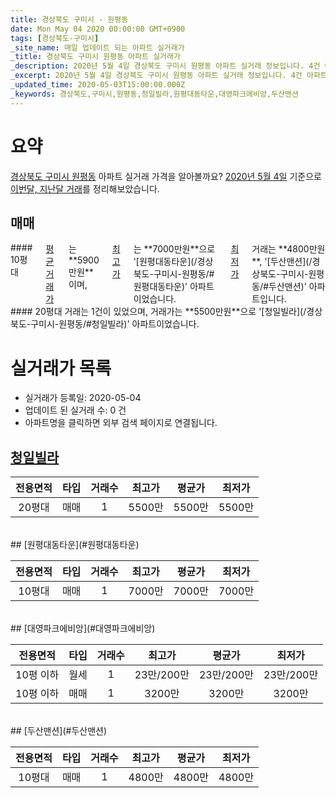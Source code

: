 ```yaml
---
title: 경상북도 구미시 - 원평동
date: Mon May 04 2020 00:00:00 GMT+0900
tags: [경상북도-구미시]
_site_name: 매일 업데이트 되는 아파트 실거래가
_title: 경상북도 구미시 원평동 아파트 실거래가
_description: 2020년 5월 4일 경상북도 구미시 원평동 아파트 실거래 정보입니다. 4건 아파트 정보가 있습니다.
_excerpt: 2020년 5월 4일 경상북도 구미시 원평동 아파트 실거래 정보입니다. 4건 아파트 정보가 있습니다.
_updated_time: 2020-05-03T15:00:00.000Z
_keywords: 경상북도,구미시,원평동,청일빌라,원평대동타운,대영파크에비앙,두산맨션
---
```





# 요약
<ins>경상북도 구미시 원평동</ins> 아파트 실거래 가격을 알아볼까요? <ins>2020년 5월 4일</ins> 기준으로 <ins>이번달, 지난달 거래</ins>를 정리해보았습니다.

## 매매
<div class="container">
<div class="six columns" markdown="1">
#### 10평대
<ins>평균 거래가</ins>는 **5900만원**이며, <ins>최고가</ins>는 **7000만원**으로 '[원평대동타운](/경상북도-구미시-원평동/#원평대동타운)' 아파트이었습니다. <ins>최저가</ins> 거래는 **4800만원**, '[두산맨션](/경상북도-구미시-원평동/#두산맨션)' 아파트입니다.
</div>
<div class="six columns" markdown="1">
#### 20평대
거래는 1건이 있었으며, 거래가는 **5500만원**으로 '[청일빌라](/경상북도-구미시-원평동/#청일빌라)' 아파트이었습니다.
</div>
</div>



# 실거래가 목록
- 실거래가 등록일: 2020-05-04
- 업데이트 된 실거래 수: 0 건
- 아파트명을 클릭하면 외부 검색 페이지로 연결됩니다.

## [청일빌라](#청일빌라)

|전용면적|타입|거래수|최고가|평균가|최저가|
|:---:|:---:|:---:|:---:|:---:|:---:|
|20평대|<span class="deal-type-1">매매</span>|1|5500만|5500만|5500만|

<br/>
## [원평대동타운](#원평대동타운)

|전용면적|타입|거래수|최고가|평균가|최저가|
|:---:|:---:|:---:|:---:|:---:|:---:|
|10평대|<span class="deal-type-1">매매</span>|1|7000만|7000만|7000만|

<br/>
## [대영파크에비앙](#대영파크에비앙)

|전용면적|타입|거래수|최고가|평균가|최저가|
|:---:|:---:|:---:|:---:|:---:|:---:|
|10평 이하|<span class="deal-type-3">월세</span>|1|23만/200만|23만/200만|23만/200만|
|10평 이하|<span class="deal-type-1">매매</span>|1|3200만|3200만|3200만|

<br/>
## [두산맨션](#두산맨션)

|전용면적|타입|거래수|최고가|평균가|최저가|
|:---:|:---:|:---:|:---:|:---:|:---:|
|10평대|<span class="deal-type-1">매매</span>|1|4800만|4800만|4800만|

<br/>




